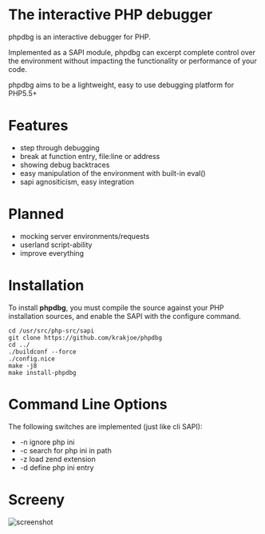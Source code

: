 The interactive PHP debugger
============================

phpdbg is an interactive debugger for PHP.

Implemented as a SAPI module, phpdbg can excerpt complete control over the environment without impacting the functionality or performance of your code.

phpdbg aims to be a lightweight, easy to use debugging platform for PHP5.5+

Features
========

 - step through debugging
 - break at function entry, file:line or address
 - showing debug backtraces
 - easy manipulation of the environment with built-in eval()
 - sapi agnositicism, easy integration
 
Planned
=======

 - mocking server environments/requests
 - userland script-ability
 - improve everything
 
Installation
============

To install **phpdbg**, you must compile the source against your PHP installation sources, and enable the SAPI with the configure command.

```
cd /usr/src/php-src/sapi
git clone https://github.com/krakjoe/phpdbg
cd ../
./buildconf --force
./config.nice
make -j8
make install-phpdbg
```

Command Line Options
====================

The following switches are implemented (just like cli SAPI):

 - -n ignore php ini
 - -c search for php ini in path
 - -z load zend extension
 - -d define php ini entry

Screeny
=======

<img src="https://raw.github.com/krakjoe/phpdbg/master/phpdbg.png" alt="screenshot"/>
